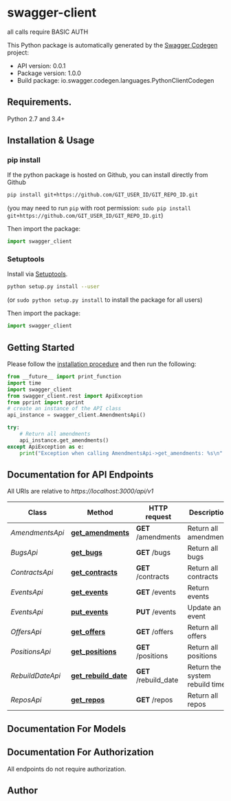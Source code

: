 # swagger-client
all calls require BASIC AUTH

This Python package is automatically generated by the [Swagger Codegen](https://github.com/swagger-api/swagger-codegen) project:

- API version: 0.0.1
- Package version: 1.0.0
- Build package: io.swagger.codegen.languages.PythonClientCodegen

## Requirements.

Python 2.7 and 3.4+

## Installation & Usage
### pip install

If the python package is hosted on Github, you can install directly from Github

```sh
pip install git+https://github.com/GIT_USER_ID/GIT_REPO_ID.git
```
(you may need to run `pip` with root permission: `sudo pip install git+https://github.com/GIT_USER_ID/GIT_REPO_ID.git`)

Then import the package:
```python
import swagger_client 
```

### Setuptools

Install via [Setuptools](http://pypi.python.org/pypi/setuptools).

```sh
python setup.py install --user
```
(or `sudo python setup.py install` to install the package for all users)

Then import the package:
```python
import swagger_client
```

## Getting Started

Please follow the [installation procedure](#installation--usage) and then run the following:

```python
from __future__ import print_function
import time
import swagger_client
from swagger_client.rest import ApiException
from pprint import pprint
# create an instance of the API class
api_instance = swagger_client.AmendmentsApi()

try:
    # Return all amendments
    api_instance.get_amendments()
except ApiException as e:
    print("Exception when calling AmendmentsApi->get_amendments: %s\n" % e)

```

## Documentation for API Endpoints

All URIs are relative to *https://localhost:3000/api/v1*

Class | Method | HTTP request | Description
------------ | ------------- | ------------- | -------------
*AmendmentsApi* | [**get_amendments**](docs/AmendmentsApi.md#get_amendments) | **GET** /amendments | Return all amendments
*BugsApi* | [**get_bugs**](docs/BugsApi.md#get_bugs) | **GET** /bugs | Return all bugs
*ContractsApi* | [**get_contracts**](docs/ContractsApi.md#get_contracts) | **GET** /contracts | Return all contracts
*EventsApi* | [**get_events**](docs/EventsApi.md#get_events) | **GET** /events | Return events
*EventsApi* | [**put_events**](docs/EventsApi.md#put_events) | **PUT** /events | Update an event
*OffersApi* | [**get_offers**](docs/OffersApi.md#get_offers) | **GET** /offers | Return all offers
*PositionsApi* | [**get_positions**](docs/PositionsApi.md#get_positions) | **GET** /positions | Return all positions
*RebuildDateApi* | [**get_rebuild_date**](docs/RebuildDateApi.md#get_rebuild_date) | **GET** /rebuild_date | Return the system rebuild time
*ReposApi* | [**get_repos**](docs/ReposApi.md#get_repos) | **GET** /repos | Return all repos


## Documentation For Models



## Documentation For Authorization

 All endpoints do not require authorization.


## Author



